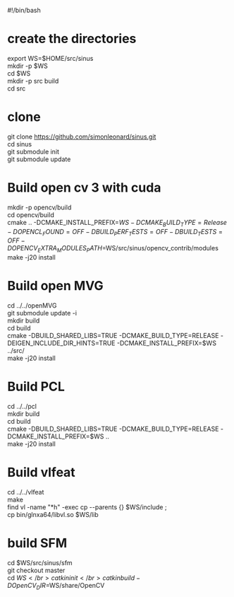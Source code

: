 #!/bin/bash

# create the directories
export WS=$HOME/src/sinus </br>
mkdir -p $WS </br>
cd $WS </br>
mkdir -p src build</br>
cd src</br>

# clone 
git clone https://github.com/simonleonard/sinus.git</br>
cd sinus</br>
git submodule init</br>
git submodule update</br>


# Build open cv 3 with cuda
mkdir -p opencv/build</br>
cd opencv/build</br>
cmake .. -DCMAKE_INSTALL_PREFIX=$WS -DCMAKE_BUILD_TYPE=Release -DOPENCL_FOUND=OFF -DBUILD_PERF_TESTS=OFF -DBUILD_TESTS=OFF -DOPENCV_EXTRA_MODULES_PATH=$WS/src/sinus/opencv_contrib/modules</br>
make -j20 install</br>

# Build open MVG
cd ../../openMVG</br>
git submodule update -i</br>
mkdir build</br>
cd build</br>
cmake -DBUILD_SHARED_LIBS=TRUE -DCMAKE_BUILD_TYPE=RELEASE -DEIGEN_INCLUDE_DIR_HINTS=TRUE -DCMAKE_INSTALL_PREFIX=$WS ../src/</br>
make -j20 install</br>

# Build PCL
cd ../../pcl</br>
mkdir build</br>
cd build</br>
cmake -DBUILD_SHARED_LIBS=TRUE -DCMAKE_BUILD_TYPE=RELEASE -DCMAKE_INSTALL_PREFIX=$WS ..</br>
make -j20 install</br>

# Build vlfeat
cd ../../vlfeat</br>
make</br>
find vl -name "*h" -exec cp --parents {} $WS/include \;</br>
cp bin/glnxa64/libvl.so $WS/lib</br>

# build SFM
cd $WS/src/sinus/sfm</br>
git checkout master</br>
cd $WS</br>
catkin init</br>
catkin build -DOpenCV_DIR=$WS/share/OpenCV</br>
